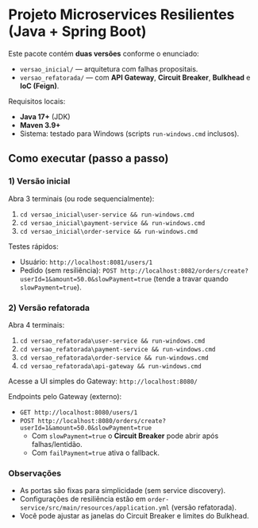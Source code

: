 # Projeto Microservices Resilientes (Java + Spring Boot)

Este pacote contém **duas versões** conforme o enunciado:
- `versao_inicial/` — arquitetura com falhas propositais.
- `versao_refatorada/` — com **API Gateway**, **Circuit Breaker**, **Bulkhead** e **IoC (Feign)**.

Requisitos locais:
- **Java 17+** (JDK)
- **Maven 3.9+**
- Sistema: testado para Windows (scripts `run-windows.cmd` inclusos).

## Como executar (passo a passo)

### 1) Versão inicial
Abra 3 terminais (ou rode sequencialmente):
1. `cd versao_inicial\user-service && run-windows.cmd`
2. `cd versao_inicial\payment-service && run-windows.cmd`
3. `cd versao_inicial\order-service && run-windows.cmd`

Testes rápidos:
- Usuário: `http://localhost:8081/users/1`
- Pedido (sem resiliência): `POST http://localhost:8082/orders/create?userId=1&amount=50.0&slowPayment=true` (tende a travar quando `slowPayment=true`).

### 2) Versão refatorada
Abra 4 terminais:
1. `cd versao_refatorada\user-service && run-windows.cmd`
2. `cd versao_refatorada\payment-service && run-windows.cmd`
3. `cd versao_refatorada\order-service && run-windows.cmd`
4. `cd versao_refatorada\api-gateway && run-windows.cmd`

Acesse a UI simples do Gateway: `http://localhost:8080/`

Endpoints pelo Gateway (externo):
- `GET http://localhost:8080/users/1`
- `POST http://localhost:8080/orders/create?userId=1&amount=50.0&slowPayment=true`  
  - Com `slowPayment=true` o **Circuit Breaker** pode abrir após falhas/lentidão.
  - Com `failPayment=true` ativa o fallback.

### Observações
- As portas são fixas para simplicidade (sem service discovery).
- Configurações de resiliência estão em `order-service/src/main/resources/application.yml` (versão refatorada).
- Você pode ajustar as janelas do Circuit Breaker e limites do Bulkhead.
